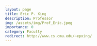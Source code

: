 ```yaml
---
layout: page
title: Eric P. Xing
description: Professor
img: /assets/img/Prof_Eric.jpeg
importance: 0
category: Faculty
redirect: http://www.cs.cmu.edu/~epxing/
---
```

